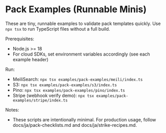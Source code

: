 # Pack Examples (Runnable Minis)

These are tiny, runnable examples to validate pack templates quickly. Use `npx tsx` to run TypeScript files without a full build.

Prerequisites:
- Node.js >= 18
- For cloud SDKs, set environment variables accordingly (see each example header)

Run:
- MeiliSearch: `npx tsx examples/pack-examples/meili/index.ts`
- S3: `npx tsx examples/pack-examples/s3/index.ts`
- Pino: `npx tsx examples/pack-examples/pino/index.ts`
- Stripe (webhook verify demo): `npx tsx examples/pack-examples/stripe/index.ts`

Notes:
- These scripts are intentionally minimal. For production usage, follow docs/ja/pack-checklists.md and docs/ja/strike-recipes.md.
